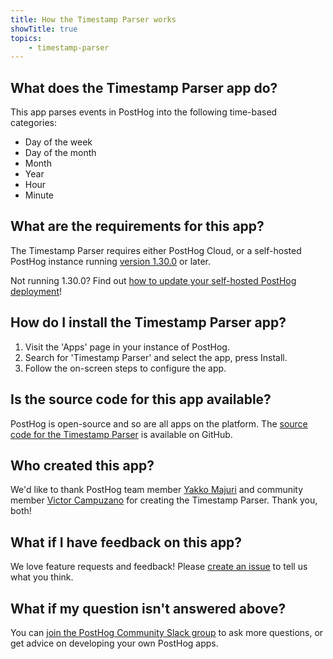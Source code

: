 ```yaml
---
title: How the Timestamp Parser works
showTitle: true
topics:
    - timestamp-parser
---
```


## What does the Timestamp Parser app do?
This app parses events in PostHog into the following time-based categories: 

- Day of the week
- Day of the month
- Month
- Year
- Hour
- Minute

## What are the requirements for this app?

The Timestamp Parser requires either PostHog Cloud, or a self-hosted PostHog instance running [version 1.30.0](https://posthog.com/blog/the-posthog-array-1-30-0) or later. 

Not running 1.30.0? Find out [how to update your self-hosted PostHog deployment](https://posthog.com/docs/self-host/configure/upgrading-posthog)! 

## How do I install the Timestamp Parser app?

1. Visit the 'Apps' page in your instance of PostHog.
2. Search for 'Timestamp Parser' and select the app, press Install.
3. Follow the on-screen steps to configure the app.

## Is the source code for this app available?

PostHog is open-source and so are all apps on the platform. The [source code for the Timestamp Parser](https://github.com/PostHog/timestamp-parser-plugin) is available on GitHub. 

## Who created this app?

We'd like to thank PostHog team member [Yakko Majuri](https://github.com/yakkomajuri) and  community member [Victor Campuzano](https://github.com/vicampuzano) for creating the Timestamp Parser. Thank you, both!

## What if I have feedback on this app?

We love feature requests and feedback! Please [create an issue](https://github.com/PostHog/posthog/issues/new?assignees=&labels=enhancement%2C+feature&template=feature_request.md) to tell us what you think. 

## What if my question isn't answered above?

You can [join the PostHog Community Slack group](/slack) to ask more questions, or get advice on developing your own PostHog apps.